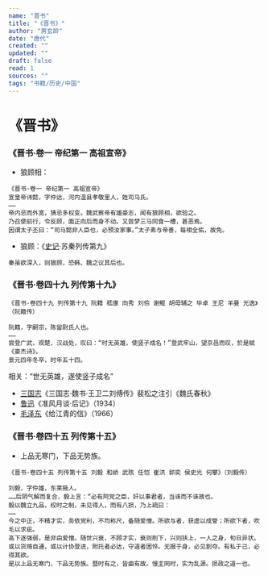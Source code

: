 ```yaml
---
name: "晋书"
title: "《晋书》"
author: "房玄龄"
date: "唐代"
created: ""
updated: ""
draft: false
read: 1
sources: ""
tags: "书籍/历史/中国"
---
```


# 《晋书》

### 《晋书·卷一 帝纪第一 高祖宣帝》

- 狼顾相：
```
《晋书·卷一 帝纪第一 高祖宣帝》
宣皇帝讳懿，字仲达，河内温县孝敬里人，姓司马氏。
……
帝内忌而外宽，猜忌多权变。魏武察帝有雄豪志，闻有狼顾相，欲验之。
乃召使前行，令反顾，面正向后而身不动。又尝梦三马同食一槽，甚恶焉。
因谓太子丕曰：“司马懿非人臣也，必预汝家事。”太子素与帝善，每相全佑，故免。
```

- 狼顾：《[史记](史记.md)·苏秦列传第九》
```
秦虽欲深入，则狼顾，恐韩、魏之议其后也。
```

### 《晋书·卷四十九 列传第十九》

```
《晋书·卷四十九 列传第十九 阮籍 嵇康 向秀 刘伶 谢鲲 胡毋辅之 毕卓 王尼 羊曼 光逸》（阮籍传）

阮籍，字嗣宗，陈留尉氏人也。
……
尝登广武，观楚、汉战处，叹曰：“时无英雄，使竖子成名！”登武牢山，望京邑而叹，於是赋《豪杰诗》。
景元四年冬卒，时年五十四。 
```

相关：“世无英雄，遂使竖子成名”
- [三国志](../book/三国志.md)《三国志·魏书·王卫二刘傅传》裴松之注引《魏氏春秋》
- [鲁迅](../wiki/鲁迅.md)《准风月谈·后记》（1934）
- [毛泽东](../post/maozedong-1966.md)《给江青的信》（1966）

### 《晋书·卷四十五 列传第十五》

- 上品无寒门，下品无势族。

```
《晋书·卷四十五 列传第十五 刘毅 和峤 武陔 任恺 崔洪 郭奕 侯史光 何攀》（刘毅传）

刘毅，字仲雄，东莱掖人。
……后阴气解而复合，毅上言：“必有阿党之臣，奸以事君者，当诛而不诛故也。
毅以魏立九品，权时之制，未见得人，而有八损，乃上疏曰： 
……
今之中正，不精才实，务依党利，不均称尺，备随爱憎。所欲与者，获虚以成誉；所欲下者，吹毛以求疵。
高下逐强弱，是非由爱憎。随世兴衰，不顾才实，衰则削下，兴则扶上，一人之身，旬日异状。
或以货赂自通，或以计协登进，附托者必达，守道者困悴。无报于身，必见割夺。有私于己，必得其欲。
是以上品无寒门，下品无势族。暨时有之，皆曲有故。慢主罔时，实为乱源。损政之道一也。
```